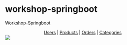 # workshop-springboot

<a href="https://workshop-javasp.herokuapp.com/">Workshop-Springboot</a>
<div align="center">
  <a href="https://workshop-javasp.herokuapp.com/users">Users</a> |
  <a href="https://workshop-javasp.herokuapp.com/products">Products</a> |
  <a href="https://workshop-javasp.herokuapp.com/orders">Orders</a> |
  <a href="https://workshop-javasp.herokuapp.com/categories">Categories</a>
</div>
<img src="https://photos-1630117967399.s3.sa-east-1.amazonaws.com/workbench_uml_domain_model.png"/>


